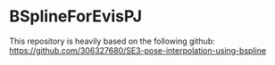 # BSplineForEvisPJ
This repository is heavily based on the following github:
https://github.com/306327680/SE3-pose-interpolation-using-bspline
